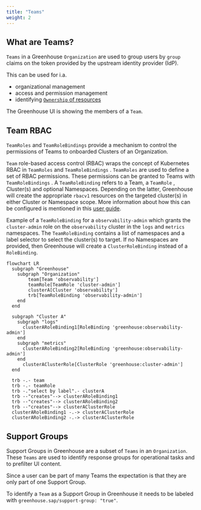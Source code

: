 ```yaml
---
title: "Teams"
weight: 2
---
```


## What are Teams?

`Teams` in a Greenhouse `Organization` are used to group users by `group` claims on the token provided by the upstream identity provider (IdP).

This can be used for i.a.

- organizational management
- access and permission management
- identifying [`Ownership` of resources](./../operations/ownership.md)

The Greenhouse UI is showing the members of a `Team`.

## Team RBAC

`TeamRoles` and `TeamRoleBindings`  provide a mechanism to control the permissions of Teams to onboarded Clusters of an Organization.

`Team` role-based access control (RBAC) wraps the concept of Kubernetes RBAC in `TeamRoles` and `TeamRoleBindings` . `TeamRoles` are used to define a set of RBAC permissions. These permissions can be granted to Teams with `TeamRoleBindings` . A `TeamRoleBinding` refers to a Team, a `TeamRole` , Cluster(s) and optional Namespaces. Depending on the latter, Greenhouse will create the appropriate `rbacv1` resources on the targeted cluster(s) in either Cluster or Namespace scope.
More information about how this can be configured is mentioned in this [user guide](../../user-guides/team/rbac.md).

Example of a `TeamRoleBinding` for a `observability-admin` which grants the `cluster-admin` role on the `observability` cluster in the `logs` and `metrics` namespaces. The `TeamRoleBinding` contains a list of namespaces and a label selector to select the cluster(s) to target. If no Namespaces are provided, then Greenhouse will create a `ClusterRoleBinding` instead of a `RoleBinding`.

```mermaid
flowchart LR
  subgraph "Greenhouse"
    subgraph "Organization"
        team[Team 'observability']
        teamRole[TeamRole 'cluster-admin']
        clusterA[Cluster 'observability']
        trb[TeamRoleBinding 'observability-admin']
    end
  end

  subgraph "Cluster A"
    subgraph "logs"
      clusterARoleBinding1[RoleBinding 'greenhouse:observability-admin']
    end
    subgraph "metrics"
      clusterARoleBinding2[RoleBinding 'greenhouse:observability-admin']
    end
      clusterAClusterRole[ClusterRole 'greenhouse:cluster-admin']
  end

  trb -.- team
  trb -.- teamRole 
  trb -."select by label".- clusterA
  trb --"creates"--> clusterARoleBinding1
  trb --"creates"--> clusterARoleBinding2
  trb --"creates"--> clusterAClusterRole
  clusterARoleBinding1 -.-> clusterAClusterRole
  clusterARoleBinding2 -.-> clusterAClusterRole
```

## Support Groups

Support Groups in Greenhouse are a subset of `Teams` in an `Organization`. These `Teams` are used to identify response groups for operational tasks and to prefilter UI content.

Since a user can be part of many Teams the expectation is that they are only part of one Support Group.

To identify a `Team` as a Support Group in Greenhouse it needs to be labeled with `greenhouse.sap/support-group: "true"`.
